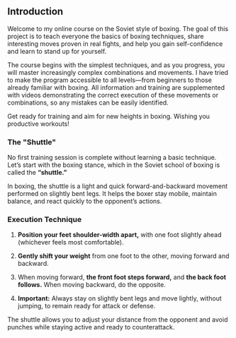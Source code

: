 
## Introduction

Welcome to my online course on the Soviet style of boxing. The goal of this project is to teach everyone the basics of boxing techniques, share interesting moves proven in real fights, and help you gain self-confidence and learn to stand up for yourself.

The course begins with the simplest techniques, and as you progress, you will master increasingly complex combinations and movements. I have tried to make the program accessible to all levels—from beginners to those already familiar with boxing. All information and training are supplemented with videos demonstrating the correct execution of these movements or combinations, so any mistakes can be easily identified.

Get ready for training and aim for new heights in boxing. Wishing you productive workouts!

### The "Shuttle"

No first training session is complete without learning a basic technique. Let’s start with the boxing stance, which in the Soviet school of boxing is called the **“shuttle.”**

In boxing, the shuttle is a light and quick forward-and-backward movement performed on slightly bent legs. It helps the boxer stay mobile, maintain balance, and react quickly to the opponent’s actions.

### Execution Technique

1. **Position your feet shoulder-width apart,** with one foot slightly ahead (whichever feels most comfortable).

2. **Gently shift your weight** from one foot to the other, moving forward and backward.

3. When moving forward, **the front foot steps forward,** and **the back foot follows.** When moving backward, do the opposite.

4. **Important:** Always stay on slightly bent legs and move lightly, without jumping, to remain ready for attack or defense.

The shuttle allows you to adjust your distance from the opponent and avoid punches while staying active and ready to counterattack.
